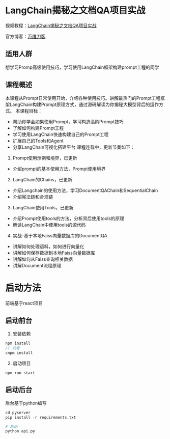 # LangChain揭秘之文档QA项目实战

视频教程：[LangChain揭秘之文档QA项目实战](https://study.163.com/course/viewCourse.htm?courseId=1213542817&providerId=400000000351011)

官方博客：[万维刀客](https://www.w3cdoc.com/)

## 适用人群
想学习Promp高级使用技巧，学习使用LangChain框架构建prompt工程的同学

## 课程概述
本课程从Prompt日常使用开始，介绍各种使用技巧。讲解最热门的Prompt工程框架LangChain构建Prompt原理方式，通过源码解读为你揭秘大模型背后的运作方式。
本课程目标：
- 帮助你学会如果使用Prompt，学习构造高阶Prompt技巧
- 了解如何构建Prompt工程
- 学习使用LangChain快速构建自己的Prompt工程
- 扩展自己的Tools和Agent
- 分享LangChain可视化搭建平台
课程连载中，更新节奏如下：
1. Prompt使用示例和境界，已更新
- 介绍prompt的基本使用方法，Prompt使用境界
2. LangChain的Chains，已更新
- 介绍Langchain的使用方法，学习DocumentQAChain和SequentialChain
- 介绍宪法链和合规链
3. LangChain使用Tools，已更新
- 介绍Prompt使用tools的方法，分析背后使用tools的原理
- 解读LangChain中使用tools的源代码
4. 实战-基于本地Faiss向量数据库的DocumentQA
- 讲解如何处理语料，如何进行向量化
- 讲解如何保存数据到本地Faiss向量数据库
- 讲解如何从Faiss查询相关数据
- 讲解Document流程原理

# 启动方法

前端基于react项目

## 启动前台

1. 安装依赖

``` javascript
npm install 
// 或者
cnpm install
```

2. 启动项目

```
npm run start
```

## 启动后台

后台基于python编写

``` python
cd pyserver
pip install -r requirements.txt

# 启动
python api.py
```
